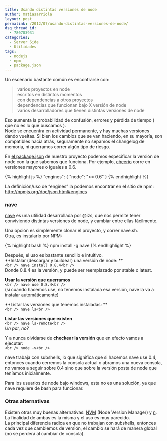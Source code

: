 ```yaml
---
title: Usando distintas versiones de node
author: matiasarriola
layout: post
permalink: /2012/07/usando-distintas-versiones-de-node/
dsq_thread_id:
  - 780783931
categories:
  - Server Side
  - Utilidades
tags:
  - nodejs
  - npm
  - package.json
---
```

Un escenario bastante común es encontrarse con:

> varios proyectos en node  
> escritos en distintos momentos  
> con dependencias a otros proyectos  
> dependencias que funcionan bajo X versión de node  
> varios desarrolladores que tienen distintas versiones de node

Eso aumenta la probabilidad de confusión, errores y pérdida de tiempo ( que no es lo que buscamos ).  
Node se encuentra en actividad permanente, y hay muchas versiones dando vueltas. Si bien los cambios que se van haciendo, en su mayoría, son compatibles hacia atrás, seguramente no sepamos el changelog de memoria, ni querramos correr algún tipo de riesgo. 

En <a href="http://fernetjs.com/2011/12/la-era-del-package-json/" title="La era del package.json" target="_blank">el package.json</a> de nuestro proyecto podemos especificar la versión de node con la que sabemos que funciona. Por ejemplo, <a href="https://github.com/MatthewMueller/cheerio/blob/master/package.json" title="cheerio package.json" target="_blank">cheerio</a> corre en versiones mayores o iguales a 0.6.

{% highlight js %}
"engines": {
    "node": ">= 0.6"
  }
 {% endhighlight %}

La definición/uso de &#8220;engines&#8221; la podemos encontrar en el sitio de npm: <a href="http://npmjs.org/doc/json.html#engines" title="npm json-engines" target="_blank">http://npmjs.org/doc/json.html#engines</a>

### nave

<a href="https://github.com/isaacs/nave" title="nave" target="_blank">nave</a> es una utilidad desarrollada por @izs, que nos permite tener conviviendo distintas versiones de node, y cambiar entre ellas fácilmente.

Una opción es simplemente clonar el proyecto, y correr nave.sh.  
Otra, es instalarlo por NPM:

{% highlight bash %}
npm install -g nave
 {% endhighlight %}

Después, el uso es bastante sencillo e intuitivo.  
**Instalar (descargar y buildear) una versión de node: **  
`<br />
nave install 0.8.4<br />
`  
Donde 0.8.4 es la versión, y puede ser reemplazado por stable o latest.

**Usar la versión que querramos**  
`<br />
nave use 0.8.4<br />
`  
(si cuando hacemos use, no tenemos instalada esa versión, nave la va a instalar automáticamente)

**Listar las versiones que tenemos instaladas: **  
`<br />
nave ls<br />
`

**Listar las versiones que existen**  
`<br />
nave ls-remote<br />
`  
*Un par, no?*

Y a nunca olvidarse de **checkear la versión** que en efecto vamos a ejecutar:  
`<br />
node -v<br />
`

nave trabaja con subshells, lo que significa que si hacemos nave use 0.4, entonces cuando cerremos la consola actual o abramos una nueva consola, no vamos a seguir sobre 0.4 sino que sobre la versión posta de node que teníamos inicialmente.

Para los usuarios de node bajo windows, esta no es una solución, ya que nave requiere de bash para funcionar.

### Otras alternativas

Existen otras muy buenas alternativas: <a href="https://github.com/creationix/nvm" title="nvm" target="_blank">NVM</a> (Node Version Manager) y <a href="https://github.com/visionmedia/n" title="n" target="_blank">n</a>. La finalidad de ambas es la misma y el uso es muy parecido.  
La principal diferencia radica en que no trabajan con subshells, entonces cada vez que cambiemos de versión, el cambio se hará de manera global (no se perderá al cambiar de consola).